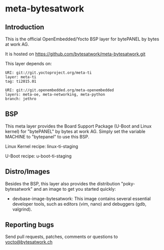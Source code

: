meta-bytesatwork
================================


Introduction
-------------------------
This is the official OpenEmbedded/Yocto BSP layer for bytePANEL by bytes
at work AG.

It is hosted on https://github.com/bytesatwork/meta-bytesatwork.git

This layer depends on:

	URI: git://git.yoctoproject.org/meta-ti
	layer: meta-ti
	tag: ti2015.01

	URI: git://git.openembedded.org/meta-openembedded
	layers: meta-oe, meta-networking, meta-python
	branch: jethro


BSP
-------------------------
This meta layer provides the Board Support Package (U-Boot and Linux
kernel) for "bytePANEL" by bytes at work AG. Simply set the variable
MACHINE to "bytepanel" to use this BSP.

Linux Kernel recipe: linux-ti-staging

U-Boot recipe: u-boot-ti-staging


Distro/Images
-------------------------
Besides the BSP, this layer also provides the distribution
"poky-bytesatwork" and an image to get you started quickly:

* devbase-image-bytesatwork: This image contains several essential
  developer tools, such as editors (vim, nano) and debuggers (gdb,
  valgrind).


Reporting bugs
-------------------------
Send pull requests, patches, comments or questions to yocto@bytesatwork.ch
